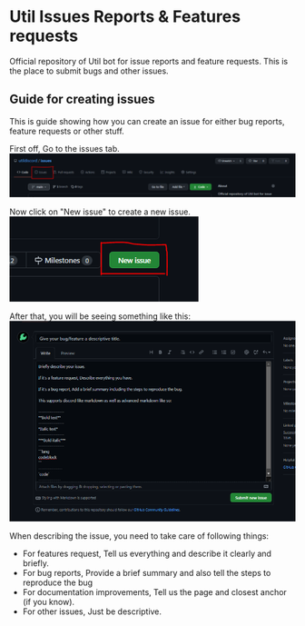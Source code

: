 # Util Issues Reports & Features requests
Official repository of Util bot for issue reports and feature requests. This is the place to submit bugs and other issues.

## Guide for creating issues
This is guide showing how you can create an issue for either bug reports, feature requests or other stuff.

First off, Go to the issues tab. 
![Issues Tab](screenshots/issues_tab.png)

Now click on "New issue" to create a new issue.
![Create a new issue](screenshots/open_issue.png)

After that, you will be seeing something like this:
![Describe issue](screenshots/describe_issue.png)

When describing the issue, you need to take care of following things:
- For features request, Tell us everything and describe it clearly and briefly.
- For bug reports, Provide a brief summary and also tell the steps to reproduce the bug
- For documentation improvements, Tell us the page and closest anchor (if you know).
- For other issues, Just be descriptive.

